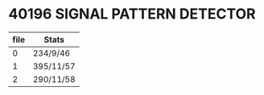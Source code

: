 # 40196 SIGNAL PATTERN DETECTOR

| file | Stats     |
|------|-----------|
| 0    | 234/9/46  |
| 1    | 395/11/57 |
| 2    | 290/11/58 |

